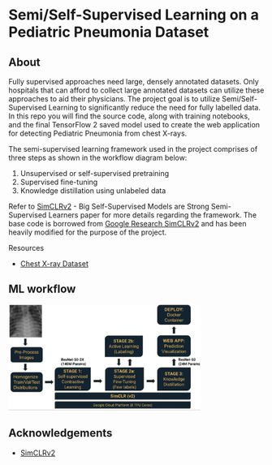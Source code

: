 # Semi/Self-Supervised Learning on a Pediatric Pneumonia Dataset

## About
Fully supervised approaches need large, densely annotated datasets. Only hospitals that can afford to collect large annotated datasets can utilize these approaches to aid their physicians. The project goal is to utilize Semi/Self-Supervised Learning to significantly reduce the need for fully labelled data. In this repo you will find the source code, along with training notebooks, and the final TensorFlow 2 saved model used to create the web application for detecting Pediatric Pneumonia from chest X-rays.

The semi-supervised learning framework used in the project comprises of three steps as shown in the workflow diagram below: 

1. Unsupervised or self-supervised pretraining
2. Supervised fine-tuning
3. Knowledge distillation using unlabeled data

Refer to [SimCLRv2](https://arxiv.org/abs/2006.10029) - Big Self-Supervised Models are Strong Semi-Supervised Learners paper for more details regarding the framework. The base code is borrowed from [Google Research SimCLRv2](https://github.com/google-research/simclr) and has been heavily modified for the purpose of the project.

Resources

- [Chest X-ray Dataset](https://data.mendeley.com/datasets/rscbjbr9sj/2?__hstc=25856994.691713ea611804e2a755290a622023a7.1641825897692.1641825897692.1641825897692.1&__hssc=25856994.1.1641825897692&__hsfp=1000557398)

## ML workflow

<img src="Workflow.png" width=75% height=75%>

## Acknowledgements

- [SimCLRv2](https://arxiv.org/abs/2006.10029)
